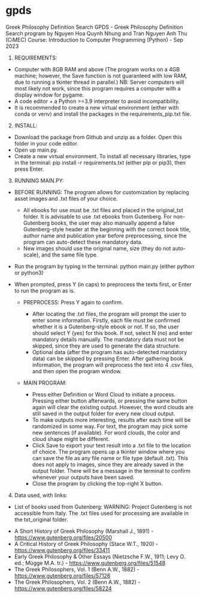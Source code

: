 # gpds
Greek Philosophy Definition Search
GPDS - Greek Philosophy Definition Search program
by Nguyen Hoa Quynh Nhung and Tran Nguyen Anh Thu (CiMEC)
Course: Introduction to Computer Programming (Python) - Sep 2023

1. REQUIREMENTS:
- Computer with 8GB RAM and above (The program works on a 4GB machine; however, the Save function is not guaranteed with low RAM, due to running a tkinter thread in parallel.)
NB: Server computers will most likely not work, since this program requires a computer with a display window for pygame.
- A code editor + a Python >=3.9 interpreter to avoid incompatibility.
- It is recommended to create a new virtual environment (either with conda or venv) and install the packages in the requirements_pip.txt file.

2. INSTALL:
- Download the package from Github and unzip as a folder. Open this folder in your code editor.
- Open up main.py.
- Create a new virtual environment. To install all necessary libraries, type in the terminal: 
	pip install -r requirements.txt (either pip or pip3), then press Enter.

3. RUNNING MAIN.PY:
- BEFORE RUNNING: The program allows for customization by replacing asset images and .txt files of your choice. 
	+ All ebooks for use must be .txt files and placed in the original_txt folder. 
	  It is advisable to use .txt ebooks from Gutenberg. For non-Gutenberg books, the user may also manually append a false Gutenberg-style header at the beginning with the correct book title, author name and publication year before preprocessing, since the program can auto-detect these mandatory data. 
	+ New images should use the original name, size (they do not auto-scale), and the same file type.

- Run the program by typing in the terminal: python main.py (either python or python3)
- When prompted, press Y (in caps) to preprocess the texts first, or Enter to run the program as is.

	+ PREPROCESS: Press Y again to confirm.
		- After locating the .txt files, the program will prompt the user to enter some information. Firstly, each file must be confirmed whether it is a Gutenberg-style ebook or not. If so, the user should select Y (yes) for this book. If not, select N (no) and enter mandatory details manually. The mandatory data must not be skipped, since they are used to generate the data structure.
		- Optional data (after the program has auto-detected mandatory data) can be skipped by pressing Enter. After gathering book information, the program will preprocess the text into 4 .csv files, and then open the program window.

	+ MAIN PROGRAM:
		- Press either Definition or Word Cloud to initiate a process. Pressing either button afterwards, or pressing the same button again will clear the existing output. However, the word clouds are still saved in the output folder for every new cloud output.
		- To make outputs more interesting, results after each time will be randomized in some way. For text, the program may pick some new sentences (if available). For word clouds, the color and cloud shape might be different. 
		- Click Save to export your text result into a .txt file to the location of choice. The program opens up a tkinter window where you can save the file as any file name or file type (default .txt). This does not apply to images, since they are already saved in the output folder. There will be a message in the terminal to confirm whenever your outputs have been saved.
		- Close the program by clicking the top-right X button.

4. Data used, with links:
* List of books used from Gutenberg: 
WARNING: Project Gutenberg is not accessible from Italy. The .txt files used for processing are available in the txt_original folder.
- A Short History of Greek Philosophy (Marshall J., 1891) - https://www.gutenberg.org/files/20500
- A Critical History of Greek Philosophy (Stace W.T., 1920) - https://www.gutenberg.org/files/33411
- Early Greek Philosophy & Other Essays (Nietzsche F.W., 1911; Levy O. ed.; Mügge M.A. tr.) - https://www.gutenberg.org/files/51548
- The Greek Philosophers, Vol. 1 (Benn A.W., 1882) - https://www.gutenberg.org/files/57126
- The Greek Philosophers, Vol. 2 (Benn A.W., 1882) - https://www.gutenberg.org/files/58224
